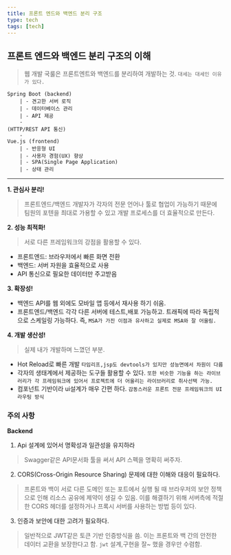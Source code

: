 ```yaml
---
title: 프론트 엔드와 백엔드 분리 구조
type: tech
tags: [tech]
---
```


## 프론트 엔드와 백엔드 분리 구조의 이해
>웹 개발 국룰은
프론트엔트와 백엔드를 분리하여 개발하는 것.
`대세는 대세인 이유가 있다.`

```shell
Spring Boot (backend)
    | - 견고한 서버 로직
    | - 데이터베이스 관리
    | - API 제공
    -
(HTTP/REST API 통신)
    -
Vue.js (frontend)
    | - 반응형 UI
    | - 사용자 경험(UX) 향상
    | - SPA(Single Page Application)
    | - 상태 관리
```
---

**1. 관심사 분리!**
>프론트엔드/백엔드 개발자가 각자의 전문 언어나 툴로 
협업이 가능하기 때문에 팀원의 포텐을 최대로 가용할 수 있고
개발 프로세스를 더 효율적으로 만든다.

**2. 성능 최적화!** 
>서로 다른 프레임워크의 강점을 활용할 수 있다.
   - 프론트엔드: 브라우저에서 빠른 화면 전환
   - 백엔드: 서버 자원을 효율적으로 사용
   - API 통신으로 필요한 데이터만 주고받음

**3. 확장성!**
- 백엔드 API를 웹 외에도 모바일 앱 등에서 재사용 하기 쉬움. 
- 프론트엔드/백엔드 각각 다른 서버에 테스트,배포 가능하고.
 트래픽에 따라 독립적으로 스케일링 가능하다.
 즉, `MSA가 가진 이점과 유사하고 실제로 MSA와 잘 어울림.`

**4. 개발 생산성!**
> 실제 내가 개발하며 느꼈던 부분.
- Hot Reload로 빠른 개발 
`타임리프,jsp도 devtools가 있지만 성능면에서 차원이 다름`
- 각자의 생태계에서 제공하는 도구들 활용할 수 있다.
`또한 비슷한 기능을 하는 라이브러리가 각 프레임워크에 있어서 프로젝트에 더 어울리는 라이브러리로 취사선택 가능.`
- 컴포넌트 기반이라 ui설계가 매우 간편 하다.
`감동스러운 프론트 전문 프레임워크의 UI 라우팅 방식`


### 주의 사항

**Backend**
1. Api 설계에 있어서 명확성과 일관성을 유지하라
> Swagger같은 API문서화 툴을 써서 API 스펙을 명확히 써주자.

2. CORS(Cross-Origin Resource Sharing) 문제에 대한 이해와 대응이 필요하다.
> 프론트와 백이 서로 다른 도메인 또는 포트에서 실행 될 때 브라우저의 보안 정책으로 인해 리소스 공유에 제약이 생길 수 있음.
> 이를 해결하기 위해 서버측에 적절한 CORS 헤더를 설정하거나 프록시 서버를 사용하는 방법 등이 있다.

3. 인증과 보안에 대한 고려가 필요하다.
> 일반적으로 JWT같은 토큰 기반 인증방식을 씀.
이는 프론트와 백 간의 안전한 데이터 교환을 보장한다고 함.
`jwt` 설계,구현을 잘~ 했을 경우만 수렴함.
 
